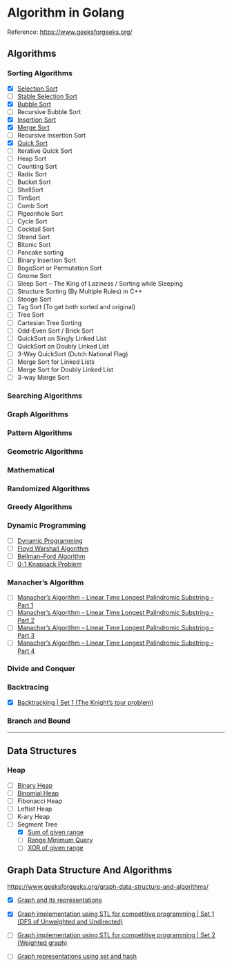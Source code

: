 # Algorithm in Golang

Reference: https://www.geeksforgeeks.org/

## Algorithms
### Sorting Algorithms
- [x] [Selection Sort](https://www.geeksforgeeks.org/selection-sort/)
- [ ] [Stable Selection Sort](https://www.geeksforgeeks.org/stable-selection-sort/)
- [x] [Bubble Sort](https://www.geeksforgeeks.org/bubble-sort/)
- [ ] Recursive Bubble Sort
- [x] [Insertion Sort](https://www.geeksforgeeks.org/insertion-sort/)
- [x] [Merge Sort](https://www.geeksforgeeks.org/merge-sort/)
- [ ] Recursive Insertion Sort
- [x] [Quick Sort](https://www.geeksforgeeks.org/quick-sort/)
- [ ] Iterative Quick Sort
- [ ] Heap Sort
- [ ] Counting Sort
- [ ] Radix Sort
- [ ] Bucket Sort
- [ ] ShellSort
- [ ] TimSort
- [ ] Comb Sort
- [ ] Pigeonhole Sort
- [ ] Cycle Sort
- [ ] Cocktail Sort
- [ ] Strand Sort
- [ ] Bitonic Sort
- [ ] Pancake sorting
- [ ] Binary Insertion Sort
- [ ] BogoSort or Permutation Sort
- [ ] Gnome Sort
- [ ] Sleep Sort – The King of Laziness / Sorting while Sleeping
- [ ] Structure Sorting (By Multiple Rules) in C++
- [ ] Stooge Sort
- [ ] Tag Sort (To get both sorted and original)
- [ ] Tree Sort
- [ ] Cartesian Tree Sorting
- [ ] Odd-Even Sort / Brick Sort
- [ ] QuickSort on Singly Linked List
- [ ] QuickSort on Doubly Linked List
- [ ] 3-Way QuickSort (Dutch National Flag)
- [ ] Merge Sort for Linked Lists
- [ ] Merge Sort for Doubly Linked List
- [ ] 3-way Merge Sort

### Searching Algorithms

### Graph Algorithms

### Pattern Algorithms

### Geometric Algorithms

### Mathematical

### Randomized Algorithms

### Greedy Algorithms

### Dynamic Programming
- [ ] [Dynamic Programming](https://www.geeksforgeeks.org/fundamentals-of-algorithms/#DynamicProgramming)
- [ ] [Floyd Warshall Algorithm](https://www.geeksforgeeks.org/floyd-warshall-algorithm-dp-16/)
- [ ] [Bellman–Ford Algorithm](https://www.geeksforgeeks.org/bellman-ford-algorithm-dp-23/)
- [ ] [0-1 Knapsack Problem](https://www.geeksforgeeks.org/0-1-knapsack-problem-dp-10/)

### Manacher’s Algorithm
- [ ] [Manacher’s Algorithm – Linear Time Longest Palindromic Substring – Part 1](https://www.geeksforgeeks.org/manachers-algorithm-linear-time-longest-palindromic-substring-part-1/)
- [ ] [Manacher’s Algorithm – Linear Time Longest Palindromic Substring – Part 2](https://www.geeksforgeeks.org/manachers-algorithm-linear-time-longest-palindromic-substring-part-2/)
- [ ] [Manacher’s Algorithm – Linear Time Longest Palindromic Substring – Part 3](https://www.geeksforgeeks.org/manachers-algorithm-linear-time-longest-palindromic-substring-part-3-2/)
- [ ] [Manacher’s Algorithm – Linear Time Longest Palindromic Substring – Part 4](https://www.geeksforgeeks.org/manachers-algorithm-linear-time-longest-palindromic-substring-part-4/)

### Divide and Conquer

### Backtracing
- [x] [Backtracking | Set 1 (The Knight’s tour problem)
](https://www.geeksforgeeks.org/the-knights-tour-problem-backtracking-1/)

### Branch and Bound

---

## Data Structures
### Heap
- [ ] [Binary Heap](http://geeksquiz.com/binary-heap/)
- [ ] [Binomial Heap](https://www.geeksforgeeks.org/binomial-heap-2/)
- [ ] Fibonacci Heap
- [ ] Leftist Heap
- [ ] K-ary Heap
- [ ] Segment Tree
  - [x] [Sum of given range](https://www.geeksforgeeks.org/segment-tree-set-1-sum-of-given-range/)
  - [ ] [Range Minimum Query](https://www.geeksforgeeks.org/segment-tree-set-1-range-minimum-query/)
  - [ ] [XOR of given range](https://www.geeksforgeeks.org/segment-tree-set-3-xor-given-range/)

## Graph Data Structure And Algorithms
https://www.geeksforgeeks.org/graph-data-structure-and-algorithms/

- [x] [Graph and its representations](https://www.geeksforgeeks.org/graph-and-its-representations/)
- [x] [Graph implementation using STL for competitive programming | Set 1 (DFS of Unweighted and Undirected)](https://www.geeksforgeeks.org/graph-implementation-using-stl-for-competitive-programming-set-1-dfs-of-unweighted-and-undirected/)
- [ ] [Graph implementation using STL for competitive programming | Set 2 (Weighted graph)](https://www.geeksforgeeks.org/graph-implementation-using-stl-for-competitive-programming-set-2-weighted-graph/)
- [ ] [Graph representations using set and hash](https://www.geeksforgeeks.org/graph-representations-using-set-hash/)

